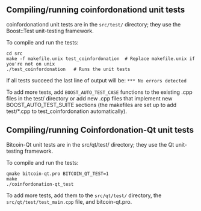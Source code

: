 Compiling/running coinfordonationd unit tests
------------------------------------

coinfordonationd unit tests are in the `src/test/` directory; they
use the Boost::Test unit-testing framework.

To compile and run the tests:

	cd src
	make -f makefile.unix test_coinfordonation  # Replace makefile.unix if you're not on unix
	./test_coinfordonation   # Runs the unit tests

If all tests succeed the last line of output will be:
`*** No errors detected`

To add more tests, add `BOOST_AUTO_TEST_CASE` functions to the existing
.cpp files in the test/ directory or add new .cpp files that
implement new BOOST_AUTO_TEST_SUITE sections (the makefiles are
set up to add test/*.cpp to test_coinfordonation automatically).


Compiling/running Coinfordonation-Qt unit tests
---------------------------------------

Bitcoin-Qt unit tests are in the src/qt/test/ directory; they
use the Qt unit-testing framework.

To compile and run the tests:

	qmake bitcoin-qt.pro BITCOIN_QT_TEST=1
	make
	./coinfordonation-qt_test

To add more tests, add them to the `src/qt/test/` directory,
the `src/qt/test/test_main.cpp` file, and bitcoin-qt.pro.

